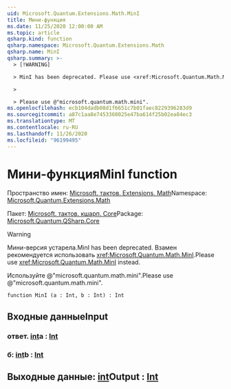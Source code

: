 ```yaml
---
uid: Microsoft.Quantum.Extensions.Math.MinI
title: Мини-функция
ms.date: 11/25/2020 12:00:00 AM
ms.topic: article
qsharp.kind: function
qsharp.namespace: Microsoft.Quantum.Extensions.Math
qsharp.name: MinI
qsharp.summary: >-
  > [!WARNING]

  > MinI has been deprecated. Please use <xref:Microsoft.Quantum.Math.MinI> instead.

  >

  > Please use @"microsoft.quantum.math.mini".
ms.openlocfilehash: ecb104dadb08d1f6651c7b01faec8229396283d9
ms.sourcegitcommit: a87c1aa8e7453360025e47ba614f25b02ea84ec3
ms.translationtype: MT
ms.contentlocale: ru-RU
ms.lasthandoff: 11/26/2020
ms.locfileid: "96199495"
---
```

# <a name="mini-function"></a><span data-ttu-id="3af80-102">Мини-функция</span><span class="sxs-lookup"><span data-stu-id="3af80-102">MinI function</span></span>

<span data-ttu-id="3af80-103">Пространство имен: [Microsoft. тактов. Extensions. Math](xref:Microsoft.Quantum.Extensions.Math)</span><span class="sxs-lookup"><span data-stu-id="3af80-103">Namespace: [Microsoft.Quantum.Extensions.Math](xref:Microsoft.Quantum.Extensions.Math)</span></span>

<span data-ttu-id="3af80-104">Пакет: [Microsoft. тактов. кшарп. Core](https://nuget.org/packages/Microsoft.Quantum.QSharp.Core)</span><span class="sxs-lookup"><span data-stu-id="3af80-104">Package: [Microsoft.Quantum.QSharp.Core](https://nuget.org/packages/Microsoft.Quantum.QSharp.Core)</span></span>


> [!WARNING]
> <span data-ttu-id="3af80-105">Мини-версия устарела.</span><span class="sxs-lookup"><span data-stu-id="3af80-105">MinI has been deprecated.</span></span> <span data-ttu-id="3af80-106">Взамен рекомендуется использовать <xref:Microsoft.Quantum.Math.MinI>.</span><span class="sxs-lookup"><span data-stu-id="3af80-106">Please use <xref:Microsoft.Quantum.Math.MinI> instead.</span></span>
>
> <span data-ttu-id="3af80-107">Используйте @"microsoft.quantum.math.mini".</span><span class="sxs-lookup"><span data-stu-id="3af80-107">Please use @"microsoft.quantum.math.mini".</span></span>



```qsharp
function MinI (a : Int, b : Int) : Int
```


## <a name="input"></a><span data-ttu-id="3af80-108">Входные данные</span><span class="sxs-lookup"><span data-stu-id="3af80-108">Input</span></span>

### <a name="a--int"></a><span data-ttu-id="3af80-109">ответ. [int](xref:microsoft.quantum.lang-ref.int)</span><span class="sxs-lookup"><span data-stu-id="3af80-109">a : [Int](xref:microsoft.quantum.lang-ref.int)</span></span>




### <a name="b--int"></a><span data-ttu-id="3af80-110">б: [int](xref:microsoft.quantum.lang-ref.int)</span><span class="sxs-lookup"><span data-stu-id="3af80-110">b : [Int](xref:microsoft.quantum.lang-ref.int)</span></span>





## <a name="output--int"></a><span data-ttu-id="3af80-111">Выходные данные: [int](xref:microsoft.quantum.lang-ref.int)</span><span class="sxs-lookup"><span data-stu-id="3af80-111">Output : [Int](xref:microsoft.quantum.lang-ref.int)</span></span>

